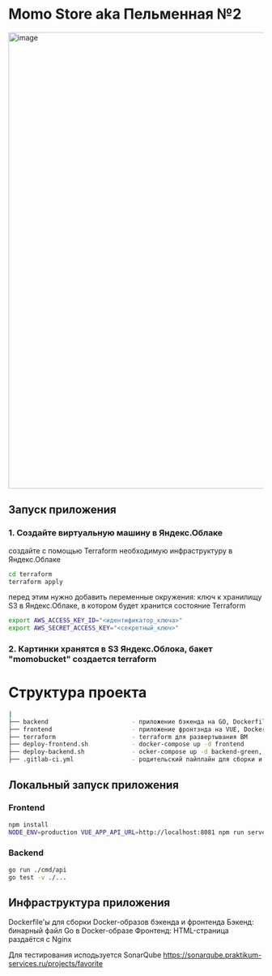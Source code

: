 # Momo Store aka Пельменная №2

<img width="900" alt="image" src="https://user-images.githubusercontent.com/9394918/167876466-2c530828-d658-4efe-9064-825626cc6db5.png">

## Запуск приложения

### 1. Создайте виртуальную машину в Яндекс.Облаке

создайте с помощью Terraform необходимую инфраструктуру в Яндекс.Облаке
```bash
cd terraform
terraform apply
```

перед этим нужно добавить переменные окружения:
ключ к хранилищу S3 в Яндекс.Облаке, в котором будет хранится состояние Terraform
```bash
export AWS_ACCESS_KEY_ID="<идентификатор_ключа>"
export AWS_SECRET_ACCESS_KEY="<секретный_ключ>"
```

### 2. Картинки хранятся в S3 Яндекс.Облока, бакет "momobucket" создается terraform

# Структура проекта 

```bash
|
├── backend                       - приложение бэкенда на GO, Dockerfile, gitlab-ci.yml
├── frontend                      - приложение фронтэнда на VUE, Dockerfile, gitlab-ci.yml
├── terraform                     - terraform для развертывания BM
├── deploy-frontend.sh            - docker-compose up -d frontend
├── deploy-backend.sh             - ocker-compose up -d backend-green, backend-blue
├── .gitlab-ci.yml                - родительский пайплайн для сборки и релиза образов бэкенда и фронтенда в Container Registry
```

## Локальный запуск приложения
### Frontend

```bash
npm install
NODE_ENV=production VUE_APP_API_URL=http://localhost:8081 npm run serve
```

### Backend

```bash
go run ./cmd/api
go test -v ./... 
```




## Инфраструктура приложения

Dockerfile'ы для сборки Docker-образов бэкенда и фронтенда
Бэкенд: бинарный файл Go в Docker-образе
Фронтенд: HTML-страница раздаётся с Nginx

Для тестирования исподьзуется
SonarQube
https://sonarqube.praktikum-services.ru/projects/favorite
